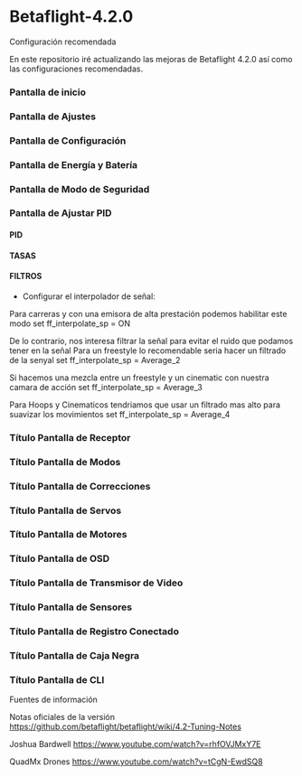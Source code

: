 # Betaflight-4.2.0
Configuración recomendada

En este repositorio iré actualizando las mejoras de Betaflight 4.2.0 así como las configuraciones recomendadas.

### Pantalla de inicio

### Pantalla de Ajustes

### Pantalla de Configuración

### Pantalla de Energía y Batería

### Pantalla de Modo de Seguridad

### Pantalla de Ajustar PID

#### PID
#### TASAS
#### FILTROS


- Configurar el interpolador de señal:

Para carreras y con una emisora de alta prestación podemos habilitar este modo
set ff_interpolate_sp = ON 

De lo contrario, nos interesa filtrar la señal para evitar el ruido que podamos tener en la señal
Para un freestyle lo recomendable seria hacer un filtrado de la senyal
set ff_interpolate_sp = Average_2

Si hacemos una mezcla entre un freestyle y un cinematic con nuestra camara de acción
set ff_interpolate_sp = Average_3

Para Hoops y Cinematicos tendriamos que usar un filtrado mas alto para suavizar los movimientos
set ff_interpolate_sp = Average_4
 

### Título Pantalla de Receptor

### Título Pantalla de Modos

### Título Pantalla de Correcciones

### Título Pantalla de Servos

### Título Pantalla de Motores

### Título Pantalla de OSD

### Título Pantalla de Transmisor de Video

### Título Pantalla de Sensores

### Título Pantalla de Registro Conectado

### Título Pantalla de Caja Negra

### Título Pantalla de CLI



Fuentes de información

Notas oficiales de la versión
https://github.com/betaflight/betaflight/wiki/4.2-Tuning-Notes

Joshua Bardwell
https://www.youtube.com/watch?v=rhfOVJMxY7E

QuadMx Drones
https://www.youtube.com/watch?v=tCgN-EwdSQ8



